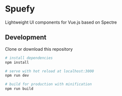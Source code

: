 # Spuefy
Lightweight UI components for Vue.js based on Spectre

## Development

 Clone or download this repository

``` bash
# install dependencies
npm install

# serve with hot reload at localhost:3000
npm run dev

# build for production with minification
npm run build

```
